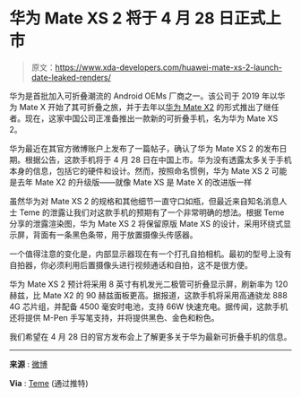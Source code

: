 # 华为 Mate XS 2 将于 4 月 28 日正式上市

> 原文：<https://www.xda-developers.com/huawei-mate-xs-2-launch-date-leaked-renders/>

华为是首批加入可折叠潮流的 Android OEMs 厂商之一。该公司于 2019 年以华为 Mate X 开始了其可折叠之旅，并于去年以[华为 Mate X2](https://www.xda-developers.com/huawei-mate-x2-proves-samsung-right-foldables/) 的形式推出了继任者。现在，这家中国公司正准备推出一款新的可折叠手机，名为华为 Mate XS 2。

华为最近在其官方微博账户上发布了一篇帖子，确认了华为 Mate XS 2 的发布日期。根据公告，这款手机将于 4 月 28 日在中国上市。华为没有透露太多关于手机本身的信息，包括它的硬件和设计。然而，按照命名惯例，华为 Mate XS 2 可能是去年 Mate X2 的升级版——就像 Mate XS 是 Mate X 的改进版一样

虽然华为对 Mate XS 2 的规格和其他细节一直守口如瓶，但最近来自知名消息人士 Teme 的泄露让我们对这款手机的预期有了一个非常明确的想法。根据 Teme 分享的泄露渲染图，华为 Mate XS 2 将保留原版 Mate XS 的设计，采用环绕式显示屏，背面有一条黑色条带，用于放置摄像头传感器。

一个值得注意的变化是，内部显示器现在有一个打孔自拍相机。最初的型号上没有自拍器，你必须利用后置摄像头进行视频通话和自拍，这不是很方便。

华为 Mate XS 2 预计将采用 8 英寸有机发光二极管可折叠显示屏，刷新率为 120 赫兹，比 Mate X2 的 90 赫兹面板更高。据报道，这款手机将采用高通骁龙 888 4G 芯片组，并配备 4500 毫安时电池，支持 66W 快速充电。据传闻，这款手机还将提供 M-Pen 手写笔支持，并将提供黑色、金色和粉色。

我们希望在 4 月 28 日的官方发布会上了解更多关于华为最新可折叠手机的信息。

* * *

**来源** : [微博](https://m.weibo.cn/detail/4760979402915940)

**Via** : [Teme](https://twitter.com/RODENT950/status/1517401639652581376) (通过推特)